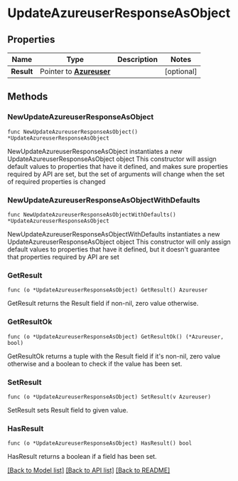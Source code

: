 # UpdateAzureuserResponseAsObject

## Properties

Name | Type | Description | Notes
------------ | ------------- | ------------- | -------------
**Result** | Pointer to [**Azureuser**](Azureuser.md) |  | [optional] 

## Methods

### NewUpdateAzureuserResponseAsObject

`func NewUpdateAzureuserResponseAsObject() *UpdateAzureuserResponseAsObject`

NewUpdateAzureuserResponseAsObject instantiates a new UpdateAzureuserResponseAsObject object
This constructor will assign default values to properties that have it defined,
and makes sure properties required by API are set, but the set of arguments
will change when the set of required properties is changed

### NewUpdateAzureuserResponseAsObjectWithDefaults

`func NewUpdateAzureuserResponseAsObjectWithDefaults() *UpdateAzureuserResponseAsObject`

NewUpdateAzureuserResponseAsObjectWithDefaults instantiates a new UpdateAzureuserResponseAsObject object
This constructor will only assign default values to properties that have it defined,
but it doesn't guarantee that properties required by API are set

### GetResult

`func (o *UpdateAzureuserResponseAsObject) GetResult() Azureuser`

GetResult returns the Result field if non-nil, zero value otherwise.

### GetResultOk

`func (o *UpdateAzureuserResponseAsObject) GetResultOk() (*Azureuser, bool)`

GetResultOk returns a tuple with the Result field if it's non-nil, zero value otherwise
and a boolean to check if the value has been set.

### SetResult

`func (o *UpdateAzureuserResponseAsObject) SetResult(v Azureuser)`

SetResult sets Result field to given value.

### HasResult

`func (o *UpdateAzureuserResponseAsObject) HasResult() bool`

HasResult returns a boolean if a field has been set.


[[Back to Model list]](../README.md#documentation-for-models) [[Back to API list]](../README.md#documentation-for-api-endpoints) [[Back to README]](../README.md)


